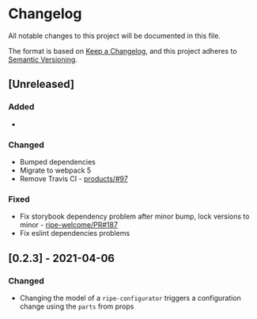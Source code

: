# Changelog

All notable changes to this project will be documented in this file.

The format is based on [Keep a Changelog](https://keepachangelog.com/en/1.0.0/),
and this project adheres to [Semantic Versioning](https://semver.org/spec/v2.0.0.html).

## [Unreleased]

### Added

*

### Changed

* Bumped dependencies
* Migrate to webpack 5
* Remove Travis CI - [products/#97](https://github.com/ripe-tech/products/issues/97)

### Fixed

* Fix storybook dependency problem after minor bump, lock versions to minor - [ripe-welcome/PR#187](https://github.com/ripe-tech/ripe-welcome/pull/187)
* Fix eslint dependencies problems

## [0.2.3] - 2021-04-06

### Changed

* Changing the model of a `ripe-configurator` triggers a configuration change using the `parts` from props
